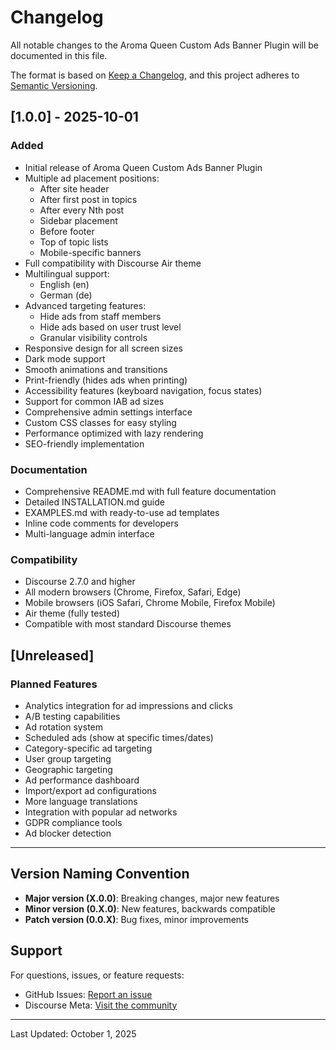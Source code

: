 # Changelog

All notable changes to the Aroma Queen Custom Ads Banner Plugin will be documented in this file.

The format is based on [Keep a Changelog](https://keepachangelog.com/en/1.0.0/),
and this project adheres to [Semantic Versioning](https://semver.org/spec/v2.0.0.html).

## [1.0.0] - 2025-10-01

### Added
- Initial release of Aroma Queen Custom Ads Banner Plugin
- Multiple ad placement positions:
  - After site header
  - After first post in topics
  - After every Nth post
  - Sidebar placement
  - Before footer
  - Top of topic lists
  - Mobile-specific banners
- Full compatibility with Discourse Air theme
- Multilingual support:
  - English (en)
  - German (de)
- Advanced targeting features:
  - Hide ads from staff members
  - Hide ads based on user trust level
  - Granular visibility controls
- Responsive design for all screen sizes
- Dark mode support
- Smooth animations and transitions
- Print-friendly (hides ads when printing)
- Accessibility features (keyboard navigation, focus states)
- Support for common IAB ad sizes
- Comprehensive admin settings interface
- Custom CSS classes for easy styling
- Performance optimized with lazy rendering
- SEO-friendly implementation

### Documentation
- Comprehensive README.md with full feature documentation
- Detailed INSTALLATION.md guide
- EXAMPLES.md with ready-to-use ad templates
- Inline code comments for developers
- Multi-language admin interface

### Compatibility
- Discourse 2.7.0 and higher
- All modern browsers (Chrome, Firefox, Safari, Edge)
- Mobile browsers (iOS Safari, Chrome Mobile, Firefox Mobile)
- Air theme (fully tested)
- Compatible with most standard Discourse themes

## [Unreleased]

### Planned Features
- Analytics integration for ad impressions and clicks
- A/B testing capabilities
- Ad rotation system
- Scheduled ads (show at specific times/dates)
- Category-specific ad targeting
- User group targeting
- Geographic targeting
- Ad performance dashboard
- Import/export ad configurations
- More language translations
- Integration with popular ad networks
- GDPR compliance tools
- Ad blocker detection

---

## Version Naming Convention

- **Major version (X.0.0)**: Breaking changes, major new features
- **Minor version (0.X.0)**: New features, backwards compatible
- **Patch version (0.0.X)**: Bug fixes, minor improvements

## Support

For questions, issues, or feature requests:
- GitHub Issues: [Report an issue](https://github.com/yourusername/discourse-aroma-queen-ads-banner/issues)
- Discourse Meta: [Visit the community](https://meta.discourse.org)

---

Last Updated: October 1, 2025



